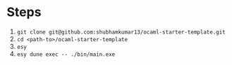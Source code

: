 # Steps
1. `git clone git@github.com:shubhamkumar13/ocaml-starter-template.git`
2. `cd <path-to>/ocaml-starter-template`
3. `esy`
4. `esy dune exec -- ./bin/main.exe`
